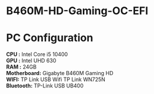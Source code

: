 # B460M-HD-Gaming-OC-EFI

# PC Configuration
<b>CPU :</b> Intel Core i5 10400<br/>
<b>GPU :</b> Intel UHD 630<br/>
<b>RAM :</b> 24GB<br/>
<b>Motherboard:</b> Gigabyte B460M Gaming HD<br/>
<b>WIFI:</b> TP Link USB Wifi TP Link WN725N<br/>
<b>Bluetooth:</b> TP-Link USB UB400 <br/>
